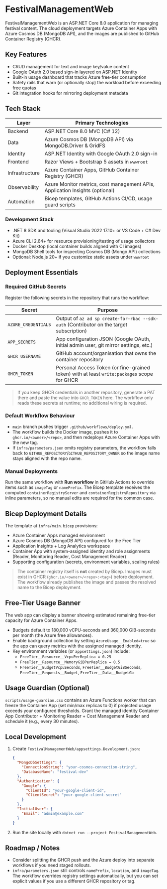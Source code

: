 # FestivalManagementWeb

FestivalManagementWeb is an ASP.NET Core 8.0 application for managing festival content. The cloud deployment targets Azure Container Apps with Azure Cosmos DB (MongoDB API), and the images are published to GitHub Container Registry (GHCR).

## Key Features
- CRUD management for text and image key/value content
- Google OAuth 2.0 based sign-in layered on ASP.NET Identity
- Built-in usage dashboard that tracks Azure free-tier consumption
- Safety rails that warn (or optionally stop) the workload before exceeding free quotas
- Git integration hooks for mirroring deployment metadata

## Tech Stack

| Layer | Primary Technologies |
| --- | --- |
| Backend | ASP.NET Core 8.0 MVC (C# 12) |
| Data | Azure Cosmos DB (MongoDB API) via MongoDB.Driver & GridFS |
| Identity | ASP.NET Identity with Google OAuth 2.0 sign-in |
| Frontend | Razor Views + Bootstrap 5 assets in `wwwroot` |
| Infrastructure | Azure Container Apps, GitHub Container Registry (GHCR) |
| Observability | Azure Monitor metrics, cost management APIs, Application Insights (optional) |
| Automation | Bicep templates, GitHub Actions CI/CD, usage guard scripts |

### Development Stack
- .NET 8 SDK and tooling (Visual Studio 2022 17.10+ or VS Code + C# Dev Kit)
- Azure CLI 2.64+ for resource provisioning/testing of usage collectors
- Docker Desktop (local container builds aligned with CI images)
- MongoDB Shell tools for inspecting Cosmos DB (Mongo API) collections
- Optional: Node.js 20+ if you customize static assets under `wwwroot`

## Deployment Essentials

### Required GitHub Secrets
Register the following secrets in the repository that runs the workflow:

| Secret | Purpose |
| --- | --- |
| `AZURE_CREDENTIALS` | Output of `az ad sp create-for-rbac --sdk-auth` (Contributor on the target subscription) |
| `APP_SECRETS` | App configuration JSON (Google OAuth, initial admin user, git mirror settings, etc.) |
| `GHCR_USERNAME` | GitHub account/organisation that owns the container repository |
| `GHCR_TOKEN` | Personal Access Token (or fine-grained token) with at least `write:packages` scope for GHCR |

> If you keep GHCR credentials in another repository, generate a PAT there and paste the value into `GHCR_TOKEN` here. The workflow only reads these secrets at runtime; no additional wiring is required.

### Default Workflow Behaviour
- `main` branch pushes trigger `.github/workflows/deploy.yml`.
- The workflow builds the Docker image, pushes it to `ghcr.io/<owner>/<repo>`, and then redeploys Azure Container Apps with the new tag.
- If `infra/parameters.json` omits registry parameters, the workflow falls back to `GITHUB_REPOSITORY`/`GITHUB_REPOSITORY_OWNER` so the image name stays aligned with the repo name.

### Manual Deployments
Run the same workflow with **Run workflow** in GitHub Actions to override items such as `imageTag` or `namePrefix`. The Bicep template receives the computed `containerRegistryServer` and `containerRegistryRepository` via inline parameters, so no manual edits are required for the common case.

## Bicep Deployment Details
The template at `infra/main.bicep` provisions:
- Azure Container Apps managed environment
- Azure Cosmos DB (MongoDB API) configured for the Free Tier
- Application Insights + Log Analytics workspace
- Container App with system-assigned identity and role assignments (Reader, Monitoring Reader, Cost Management Reader)
- Supporting configuration (secrets, environment variables, scaling rules)

> The container registry itself is **not** created by Bicep. Images must exist in GHCR (`ghcr.io/<owner>/<repo>:<tag>`) before deployment. The workflow already publishes the image and passes the resolved name to the Bicep deployment.

## Free-Tier Usage Banner
The web app can display a banner showing estimated remaining free-tier capacity for Azure Container Apps.

- Budgets default to 180,000 vCPU-seconds and 360,000 GiB-seconds per month (the Azure free allowances).
- Enable background collection by setting `AzureUsage__Enabled=true` so the app can query metrics with the assigned managed identity.
- Key environment variables (or `appsettings.json`) include:
  - `FreeTier__Resource__VcpuPerReplica = 0.25`
  - `FreeTier__Resource__MemoryGiBPerReplica = 0.5`
  - `FreeTier__BudgetVcpuSeconds`, `FreeTier__BudgetGiBSeconds`, `FreeTier__Requests__Budget`, `FreeTier__Data__BudgetGb`

## Usage Guardian (Optional)
`scripts/usage-guardian.csx` contains an Azure Functions worker that can freeze the Container App (set min/max replicas to 0) if projected usage exceeds your configured thresholds. Grant the managed identity Container App Contributor + Monitoring Reader + Cost Management Reader and schedule it (e.g., every 30 minutes).

## Local Development
1. Create `FestivalManagementWeb/appsettings.Development.json`:
   ```json
   {
     "MongoDbSettings": {
       "ConnectionString": "your-cosmos-connection-string",
       "DatabaseName": "festival-dev"
     },
     "Authentication": {
       "Google": {
         "ClientId": "your-google-client-id",
         "ClientSecret": "your-google-client-secret"
       }
     },
     "InitialUser": {
       "Email": "admin@example.com"
     }
   }
   ```
2. Run the site locally with `dotnet run --project FestivalManagementWeb`.

## Roadmap / Notes
- Consider splitting the GHCR push and the Azure deploy into separate workflows if you need staged rollouts.
- `infra/parameters.json` still controls `namePrefix`, `location`, and `imageTag`. The workflow overrides registry settings automatically, but you can set explicit values if you use a different GHCR repository or tag.
